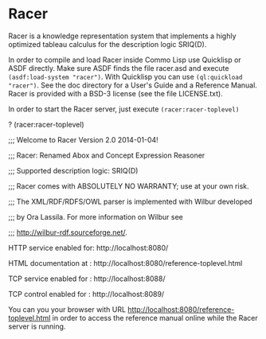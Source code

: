 Racer
=====

Racer is a knowledge representation system that implements a highly optimized tableau calculus for the description logic SRIQ(D).

In order to compile and load Racer inside Commo Lisp use
Quicklisp or ASDF directly. Make sure ASDF finds the file racer.asd and execute `(asdf:load-system "racer")`. With Quicklisp you can use `(ql:quickload "racer")`. See the doc directory for a User's Guide and a Reference Manual. Racer is provided with a BSD-3 license (see the file LICENSE.txt).

In order to start the Racer server, just execute `(racer:racer-toplevel)`

? (racer:racer-toplevel)

;;; Welcome to Racer Version 2.0 2014-01-04! 

;;; Racer: Renamed Abox and Concept Expression Reasoner

;;; Supported description logic: SRIQ(D)

;;; Racer comes with ABSOLUTELY NO WARRANTY; use at your own risk. 

;;; The XML/RDF/RDFS/OWL parser is implemented with Wilbur developed

;;; by Ora Lassila. For more information on Wilbur see 

;;; http://wilbur-rdf.sourceforge.net/.


HTTP service enabled for: http://localhost:8080/

HTML documentation at   : http://localhost:8080/reference-toplevel.html

TCP service enabled for : http://localhost:8088/

TCP control enabled for : http://localhost:8089/

You can you your browser with URL [http://localhost:8080/reference-toplevel.html](http://localhost:8080/reference-toplevel.html) in order to access the reference manual online while the Racer server is running.
